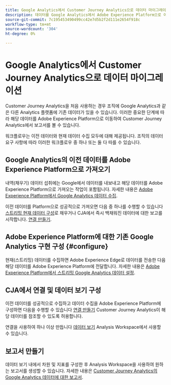 ```yaml
---
title: Google Analytics에서 Customer Journey Analytics으로 데이터 마이그레이션
description: 데이터를 Google Analytics에서 Adobe Experience Platform으로 이동하고 Customer Journey Analytics에서 보고서를 보는 방법에 대한 중요한 워크플로우에 대해 알아봅니다.
source-git-commit: 7c195453490499cc42e7d5b2f2d111e2654f918c
workflow-type: tm+mt
source-wordcount: '304'
ht-degree: 0%

---
```


# Google Analytics에서 Customer Journey Analytics으로 데이터 마이그레이션

Customer Journey Analytics을 처음 사용하는 경우 조직에 Google Analytics과 같은 다른 Analytics 플랫폼에 기존 데이터가 있을 수 있습니다. 이러한 중요한 단계에 따라 해당 데이터를 Adobe Experience Platform으로 이동하여 Customer Journey Analytics에서 보고서를 볼 수 있습니다.

워크플로우는 이전 데이터와 현재 데이터 수집 모두에 대해 제공됩니다. 조직의 데이터 요구 사항에 따라 이러한 워크플로우 중 하나 또는 둘 다 따를 수 있습니다.

## Google Analytics의 이전 데이터를 Adobe Experience Platform으로 가져오기

내역(채우기) 데이터 섭취에는 Google에서 데이터를 내보내고 해당 데이터를 Adobe Experience Platform으로 가져오는 작업이 포함됩니다. 자세한 내용은 [Adobe Experience Platform에서 Google Analytics 데이터 수집](backfill.md).

이전 데이터를 Platform으로 성공적으로 가져오면 다음 중 하나를 수행할 수 있습니다 [스트리밍 현재 데이터 구성](streaming.md)로 채우거나 CJA에서 즉시 백채워진 데이터에 대한 보고를 시작합니다. [연결 만들기](/help/connections/create-connection.md).

## Adobe Experience Platform에 대한 기존 Google Analytics 구현 구성 {#configure}

현재(스트리밍) 데이터를 수집하면 Adobe Experience Edge로 데이터를 전송한 다음 해당 데이터를 Adobe Experience Platform에 전달합니다. 자세한 내용은 [Adobe Experience Platform에서 스트리밍 Google Analytics 데이터 설정](streaming.md).

## CJA에서 연결 및 데이터 보기 구성

이전 데이터를 성공적으로 수집하고 데이터 수집을 Adobe Experience Platform에 구성하면 다음을 수행할 수 있습니다 [연결 만들기](/help/connections/create-connection.md) Customer Journey Analytics이 해당 데이터를 참조할 수 있도록 허용합니다.

연결을 사용하여 하나 이상 만듭니다 [데이터 보기](/help/data-views/create-dataview.md) Analysis Workspace에서 사용할 수 있습니다.

## 보고서 만들기

데이터 보기 내에서 차원 및 지표를 구성한 후 Analysis Workspace을 사용하여 원하는 보고서를 생성할 수 있습니다. 자세한 내용은 [Customer Journey Analytics의 Google Analytics 데이터에 대한 보고서](report.md).
